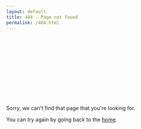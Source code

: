```yaml
---
layout: default
title: 404 - Page not found
permalink: /404.html
---
```


<div class="empty-v-space d-none d-xl-block" style="margin-bottom: 5vh"></div>
<div class="container">
    <p class="display-4">
        Sorry, we can't find that page that you're looking for.
    <p>
    <p class="lead">
        You can try again by going back to the <a href="/">home</a>.
    </p>  
</div>
